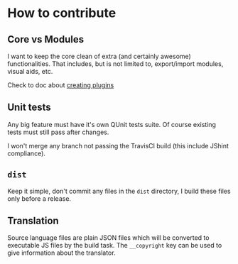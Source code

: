 # How to contribute

## Core vs Modules
I want to keep the core clean of extra (and certainly awesome) functionalities. That includes, but is not limited to, export/import modules, visual aids, etc.

Check to doc about [creating plugins](http://mistic100.github.io/jQuery-QueryBuilder/plugins.html#creation)

## Unit tests
Any big feature must have it's own QUnit tests suite. Of course existing tests must still pass after changes.

I won't merge any branch not passing the TravisCI build (this include JShint compliance).

## `dist`
Keep it simple, don't commit any files in the `dist` directory, I build these files only before a release.

## Translation
Source language files are plain JSON files which will be converted to executable JS files by the build task. The `__copyright` key can be used to give information about the translator.
